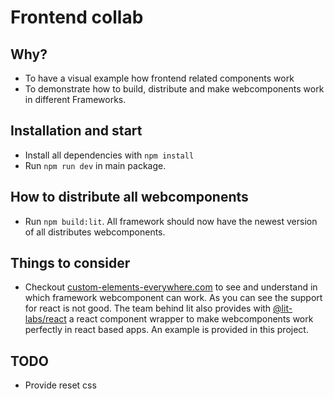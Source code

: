 # Frontend collab

## Why?

- To have a visual example how frontend related components work
- To demonstrate how to build, distribute and make webcomponents work in different Frameworks.

## Installation and start

- Install all dependencies with `npm install`
- Run `npm run dev` in main package.

## How to distribute all webcomponents

- Run `npm build:lit`. All framework should now have the newest version of all distributes webcomponents.

## Things to consider

- Checkout [custom-elements-everywhere.com](https://custom-elements-everywhere.com) to see and understand in which framework webcomponent can work. As you can see the support for react is not good. The team behind lit also provides with [@lit-labs/react](https://github.com/lit/lit/tree/main/packages/labs/react) a react component wrapper to make webcomponents work perfectly in react based apps. An example is provided in this project.

## TODO

- Provide reset css
